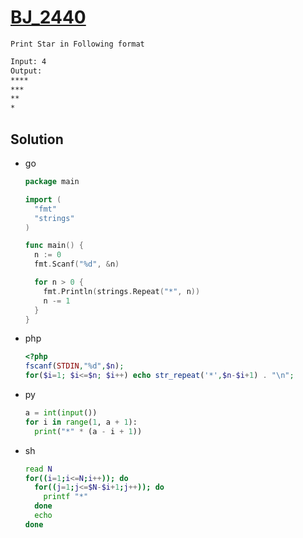 # [BJ_2440](https://acmicpc.net/problem/2440)

```en
Print Star in Following format
```

```txt
Input: 4
Output:
****
***
**
*
```

## Solution

* go

  ```go
  package main

  import (
    "fmt"
    "strings"
  )

  func main() {
    n := 0
    fmt.Scanf("%d", &n)

    for n > 0 {
      fmt.Println(strings.Repeat("*", n))
      n -= 1
    }
  }
  ```

* php

  ```php
  <?php
  fscanf(STDIN,"%d",$n);
  for($i=1; $i<=$n; $i++) echo str_repeat('*',$n-$i+1) . "\n";
  ```

* py

  ```py
  a = int(input())
  for i in range(1, a + 1):
    print("*" * (a - i + 1))
  ```

* sh

  ```sh
  read N
  for((i=1;i<=N;i++)); do
    for((j=1;j<=$N-$i+1;j++)); do
      printf "*"
    done
    echo
  done
  ```

